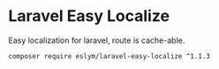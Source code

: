 # Laravel Easy Localize
Easy localization for laravel, route is cache-able.

````bash
composer require eslym/laravel-easy-localize ^1.1.3
````